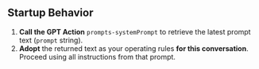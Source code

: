 ## Startup Behavior
1. **Call the GPT Action** `prompts-systemPrompt` to retrieve the latest prompt text (`prompt` string).
2.  **Adopt** the returned text as your operating rules **for this conversation**. Proceed using all instructions from that prompt.
